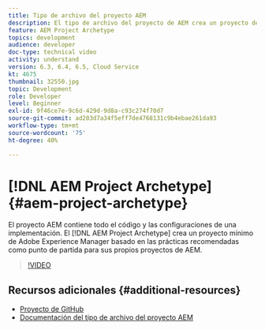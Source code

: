 ```yaml
---
title: Tipo de archivo del proyecto AEM
description: El tipo de archivo del proyecto de AEM crea un proyecto de Adobe Experience Manager basado en las prácticas recomendadas como punto de partida para sus propios proyectos de AEM.
feature: AEM Project Archetype
topics: development
audience: developer
doc-type: technical video
activity: understand
version: 6.3, 6.4, 6.5, Cloud Service
kt: 4675
thumbnail: 32550.jpg
topic: Development
role: Developer
level: Beginner
exl-id: 9f46ce7e-9c6d-429d-9d8a-c93c274f70d7
source-git-commit: ad203d7a34f5eff7de4768131c9b4ebae261da93
workflow-type: tm+mt
source-wordcount: '75'
ht-degree: 40%

---
```


# [!DNL AEM Project Archetype] {#aem-project-archetype}

El proyecto AEM contiene todo el código y las configuraciones de una implementación. El [!DNL AEM Project Archetype] crea un proyecto mínimo de Adobe Experience Manager basado en las prácticas recomendadas como punto de partida para sus propios proyectos de AEM.

>[!VIDEO](https://video.tv.adobe.com/v/32550/?quality=12&learn=on)

## Recursos adicionales {#additional-resources}

* [Proyecto de GitHub](https://github.com/adobe/aem-project-archetype)
* [Documentación del tipo de archivo del proyecto AEM](https://experienceleague.adobe.com/docs/experience-manager-core-components/using/developing/archetype/overview.html)
